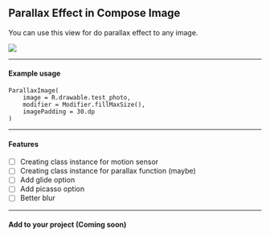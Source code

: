 ## Parallax Effect in Compose Image

You can use this view for do parallax effect to any image.

![](TODO)

----

#### Example usage

	ParallaxImage(
		image = R.drawable.test_photo,
		modifier = Modifier.fillMaxSize(),
		imagePadding = 30.dp
	)

------

#### Features

- [ ] Creating class instance for motion sensor
- [ ] Creating class instance for parallax function (maybe)
- [ ] Add glide option
- [ ] Add picasso option
- [ ] Better blur

-----

#### Add to your project (Coming soon)